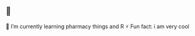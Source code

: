 ## 👋
🌱 I’m currently learning pharmacy things and R 
⚡ Fun fact: i am very cool

<!--
**cercyl/cercyl** is a ✨ _special_ ✨ repository because its `README.md` (this file) appears on your GitHub profile.


